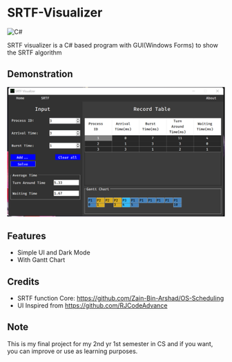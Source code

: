 # SRTF-Visualizer

![C#](https://img.shields.io/badge/c%23-%23239120.svg?style=for-the-badge&logo=c-sharp&logoColor=white)

SRTF visualizer is a C# based program with GUI(Windows Forms) to show the SRTF algorithm 

## Demonstration

![Sample Image](sample.png)

## Features

- Simple UI and Dark Mode
- With Gantt Chart

## Credits

- SRTF function Core: https://github.com/Zain-Bin-Arshad/OS-Scheduling
- UI Inspired from https://github.com/RJCodeAdvance


## Note

This is my final project for my 2nd yr 1st semester in CS and if you want, you can improve or use as learning purposes.
